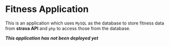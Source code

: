 # Fitness Application
This is an application which uses `MySQL` as the database to store fitness data from **strava API** and `php` to access those from the database.

***This application has not been deployed yet***
